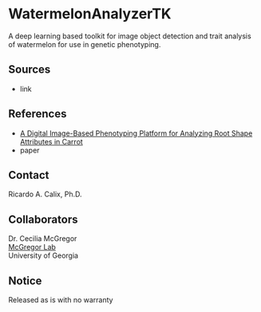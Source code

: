 # WatermelonAnalyzerTK

A deep learning based toolkit for image object detection and trait analysis of watermelon for use in genetic phenotyping.

## Sources

* link

## References

* [A Digital Image-Based Phenotyping Platform for Analyzing Root Shape Attributes in Carrot](https://www.frontiersin.org/articles/10.3389/fpls.2021.690031/full)
* paper

## Contact

Ricardo A. Calix, Ph.D.

## Collaborators

Dr. Cecilia McGregor \
[McGregor Lab](https://mcgregorlab.uga.edu) \
University of Georgia

## Notice

Released as is with no warranty
